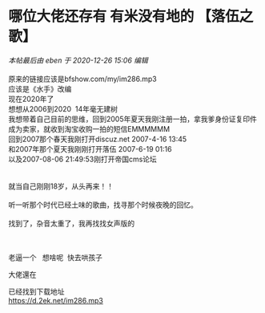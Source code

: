 # 哪位大佬还存有 有米没有地的 【落伍之歌】


<i class="pstatus"> 本帖最后由 eben 于 2020-12-26 15:06 编辑 </i><br />
<br />
原来的链接应该是bfshow.com/my/im286.mp3<br />
应该是《水手》改编<br />
现在2020年了<br />
想想从2006到2020&nbsp;&nbsp;14年毫无建树<br />
我想带着自己目前的思维，回到2005年夏天我刚注册一拍，拿我爹身份证复印件成为卖家，就收到淘宝收购一拍的短信EMMMMMM<br />
回到2007那个春天我刚打开discuz.net 2007-4-16 13:45<br />
和2007年那个夏天我刚刚打开落伍 2007-6-19 01:16<br />
以及2007-08-06 21:49:53刚打开帝国cms论坛<br />
<br />
<img src="static/image/smiley/yct/010.gif" smilieid="41" border="0" alt="" /> <br />
<br />
就当自己刚刚18岁，从头再来！！<br />
<br />
听一听那个时代已经土味的歌曲，找寻那个时候夜晚的回忆。<br />
<br />
找到了，杂音太重了，我再找找女声版的<br />
<br />
<br />


老逼一个&nbsp; &nbsp;想啥呢&nbsp;&nbsp;快去哄孩子

大佬還在 <img src="static/image/smiley/default/lol.gif" smilieid="12" border="0" alt="" />

已经找到下载地址<br />
<a href="https://d.2ek.net/im286.mp3" target="_blank">https://d.2ek.net/im286.mp3</a>

